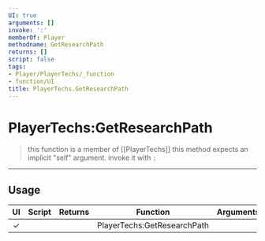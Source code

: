 ```yaml
---
UI: true
arguments: []
invoke: ':'
memberOf: Player
methodname: GetResearchPath
returns: []
script: false
tags:
- Player/PlayerTechs/_function
- function/UI
title: PlayerTechs.GetResearchPath
---
```

# PlayerTechs:GetResearchPath
> this function is a member of [[PlayerTechs]]
> this method expects an implicit "self" argument. invoke it with `:`
-----
## Usage
|  UI | Script | Returns | Function | Arguments |
|:---:|:------:|-------:|:--------:|:---------|
|✓| ||PlayerTechs:GetResearchPath||
